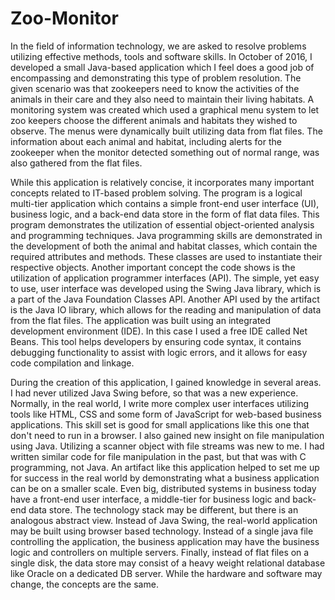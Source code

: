 # Zoo-Monitor
In the field of information technology, we are asked to resolve problems utilizing effective methods, tools and software skills. In October of 2016, I developed a small Java-based application which I feel does a good job of encompassing and demonstrating this type of problem resolution. The given scenario was that zookeepers need to know the activities of the animals in their care and they also need to maintain their living habitats. A monitoring system was created which used a graphical menu system to let zoo keepers choose the different animals and habitats they wished to observe. The menus were dynamically built utilizing data from flat files. The information about each animal and habitat, including alerts for the zookeeper when the monitor detected something out of normal range, was also gathered from the flat files.
 

While this application is relatively concise, it incorporates many important concepts related to IT-based problem solving. The program is a logical multi-tier application which contains a simple front-end user interface (UI), business logic, and a back-end data store in the form of flat data files. This program demonstrates the utilization of essential object-oriented analysis and programming techniques. Java programming skills are demonstrated in the development of both the animal and habitat classes, which contain the required attributes and methods. These classes are used to instantiate their respective objects. Another important concept the code shows is the utilization of application programmer interfaces (API). The simple, yet easy to use, user interface was developed using the Swing Java library, which is a part of the Java Foundation Classes API. Another API used by the artifact is the Java IO library, which allows for the reading and manipulation of data from the flat files. The application was built using an integrated development environment (IDE). In this case I used a free IDE called Net Beans. This tool helps developers by ensuring code syntax, it contains debugging functionality to assist with logic errors, and it allows for easy code compilation and linkage.
 

During the creation of this application, I gained knowledge in several areas. I had never utilized Java Swing before, so that was a new experience. Normally, in the real world, I write more complex user interfaces utilizing tools like HTML, CSS and some form of JavaScript for web-based business applications. This skill set is good for small applications like this one that don't need to run in a browser. I also gained new insight on file manipulation using Java. Utilizing a scanner object with file streams was new to me. I had written similar code for file manipulation in the past, but that was with C programming, not Java. An artifact like this application helped to set me up for success in the real world by demonstrating what a business application can be on a smaller scale. Even big, distributed systems in business today have a front-end user interface, a middle-tier for business logic and back-end data store. The technology stack may be different, but there is an analogous abstract view. Instead of Java Swing, the real-world application may be built using browser based technology. Instead of a single java file controlling the application, the business application may have the business logic and controllers on multiple servers. Finally, instead of flat files on a single disk, the data store may consist of a heavy weight relational database like Oracle on a dedicated DB server. While the hardware and software may change, the concepts are the same.
